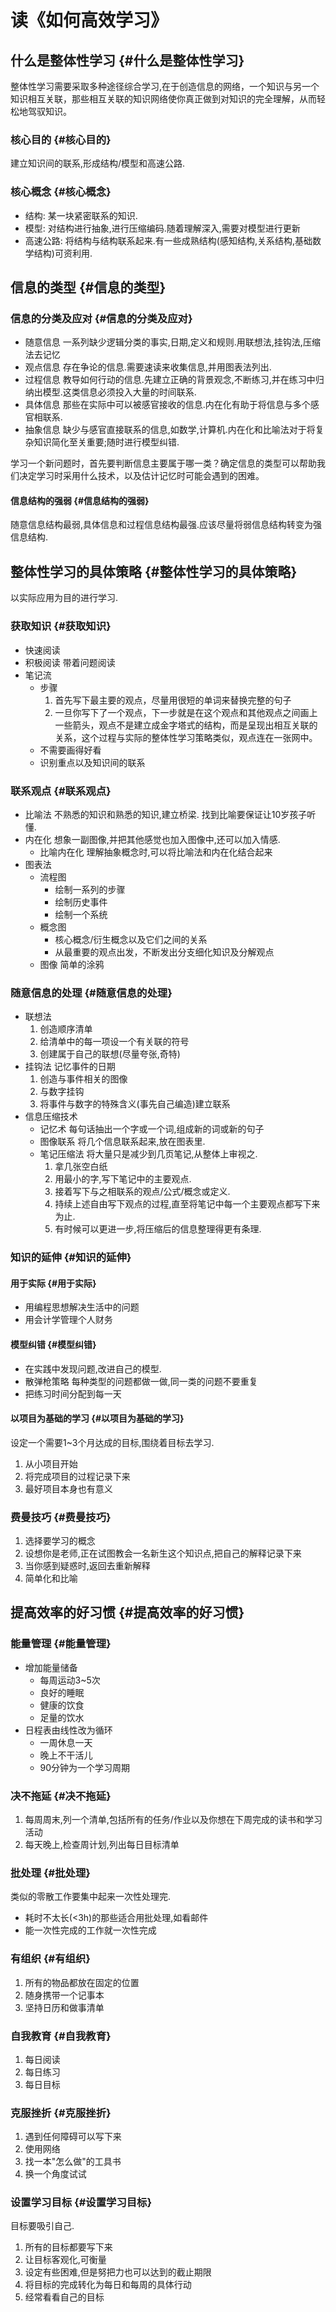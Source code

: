 # 读《如何高效学习》


## 什么是整体性学习 {#什么是整体性学习}

整体性学习需要采取多种途径综合学习,在于创造信息的网络，一个知识与另一个知识相互关联，那些相互关联的知识网络使你真正做到对知识的完全理解，从而轻松地驾驭知识。


### 核心目的 {#核心目的}

建立知识间的联系,形成结构/模型和高速公路.


### 核心概念 {#核心概念}

-   结构: 某一块紧密联系的知识.
-   模型: 对结构进行抽象,进行压缩编码.随着理解深入,需要对模型进行更新
-   高速公路: 将结构与结构联系起来.有一些成熟结构(感知结构,关系结构,基础数学结构)可资利用.


## 信息的类型 {#信息的类型}


### 信息的分类及应对 {#信息的分类及应对}

-   随意信息
    一系列缺少逻辑分类的事实,日期,定义和规则.用联想法,挂钩法,压缩法去记忆
-   观点信息
    存在争论的信息.需要速读来收集信息,并用图表法列出.
-   过程信息
    教导如何行动的信息.先建立正确的背景观念,不断练习,并在练习中归纳出模型.这类信息必须投入大量的时间联系.
-   具体信息
    那些在实际中可以被感官接收的信息.内在化有助于将信息与多个感官相联系.
-   抽象信息
    缺少与感官直接联系的信息,如数学,计算机.内在化和比喻法对于将复杂知识简化至关重要;随时进行模型纠错.

学习一个新问题时，首先要判断信息主要属于哪一类？确定信息的类型可以帮助我们决定学习时采用什么技术，以及估计记忆时可能会遇到的困难。


#### 信息结构的强弱 {#信息结构的强弱}

随意信息结构最弱,具体信息和过程信息结构最强.应该尽量将弱信息结构转变为强信息结构.


## 整体性学习的具体策略 {#整体性学习的具体策略}

以实际应用为目的进行学习.


### 获取知识 {#获取知识}

-   快速阅读
-   积极阅读
    带着问题阅读
-   笔记流
    -   步骤
        1.  首先写下最主要的观点，尽量用很短的单词来替换完整的句子
        2.  一旦你写下了一个观点，下一步就是在这个观点和其他观点之间画上一些箭头，观点不是建立成金字塔式的结构，而是呈现出相互关联的关系，这个过程与实际的整体性学习策略类似，观点连在一张网中。
    -   不需要画得好看
    -   识别重点以及知识间的联系


### 联系观点 {#联系观点}

-   比喻法
    不熟悉的知识和熟悉的知识,建立桥梁.
    找到比喻要保证让10岁孩子听懂.
-   内在化
    想象一副图像,并把其他感觉也加入图像中,还可以加入情感.
    -   比喻内在化
        理解抽象概念时,可以将比喻法和内在化结合起来
-   图表法
    -   流程图
        -   绘制一系列的步骤
        -   绘制历史事件
        -   绘制一个系统
    -   概念图
        -   核心概念/衍生概念以及它们之间的关系
        -   从最重要的观点出发，不断发出分支细化知识及分解观点
    -   图像
        简单的涂鸦


### 随意信息的处理 {#随意信息的处理}

-   联想法
    1.  创造顺序清单
    2.  给清单中的每一项设一个有关联的符号
    3.  创建属于自己的联想(尽量夸张,奇特)
-   挂钩法
    记忆事件的日期
    1.  创造与事件相关的图像
    2.  与数字挂钩
    3.  将事件与数字的特殊含义(事先自己编造)建立联系
-   信息压缩技术
    -   记忆术
        每句话抽出一个字或一个词,组成新的词或新的句子
    -   图像联系
        将几个信息联系起来,放在图表里.
    -   笔记压缩法
        将大量只是减少到几页笔记,从整体上审视之.
        1.  拿几张空白纸
        2.  用最小的字,写下笔记中的主要观点.
        3.  接着写下与之相联系的观点/公式/概念或定义.
        4.  持续上述自由写下观点的过程,直至将笔记中每一个主要观点都写下来为止.
        5.  有时候可以更进一步,将压缩后的信息整理得更有条理.


### 知识的延伸 {#知识的延伸}


#### 用于实际 {#用于实际}

-   用编程思想解决生活中的问题
-   用会计学管理个人财务


#### 模型纠错 {#模型纠错}

-   在实践中发现问题,改进自己的模型.
-   散弹枪策略
    每种类型的问题都做一做,同一类的问题不要重复
-   把练习时间分配到每一天


#### 以项目为基础的学习 {#以项目为基础的学习}

设定一个需要1~3个月达成的目标,围绕着目标去学习.

1.  从小项目开始
2.  将完成项目的过程记录下来
3.  最好项目本身也有意义


### 费曼技巧 {#费曼技巧}

1.  选择要学习的概念
2.  设想你是老师,正在试图教会一名新生这个知识点,把自己的解释记录下来
3.  当你感到疑惑时,返回去重新解释
4.  简单化和比喻


## 提高效率的好习惯 {#提高效率的好习惯}


### 能量管理 {#能量管理}

-   增加能量储备
    -   每周运动3~5次
    -   良好的睡眠
    -   健康的饮食
    -   足量的饮水
-   日程表由线性改为循环
    -   一周休息一天
    -   晚上不干活儿
    -   90分钟为一个学习周期


### 决不拖延 {#决不拖延}

1.  每周周末,列一个清单,包括所有的任务/作业以及你想在下周完成的读书和学习活动
2.  每天晚上,检查周计划,列出每日目标清单


### 批处理 {#批处理}

类似的零散工作要集中起来一次性处理完.

-   耗时不太长(&lt;3h)的那些适合用批处理,如看邮件
-   能一次性完成的工作就一次性完成


### 有组织 {#有组织}

1.  所有的物品都放在固定的位置
2.  随身携带一个记事本
3.  坚持日历和做事清单


### 自我教育 {#自我教育}

1.  每日阅读
2.  每日练习
3.  每日目标


### 克服挫折 {#克服挫折}

1.  遇到任何障碍可以写下来
2.  使用网络
3.  找一本"怎么做"的工具书
4.  换一个角度试试


### 设置学习目标 {#设置学习目标}

目标要吸引自己.

1.  所有的目标都要写下来
2.  让目标客观化,可衡量
3.  设定有些困难,但是努把力也可以达到的截止期限
4.  将目标的完成转化为每日和每周的具体行动
5.  经常看看自己的目标

